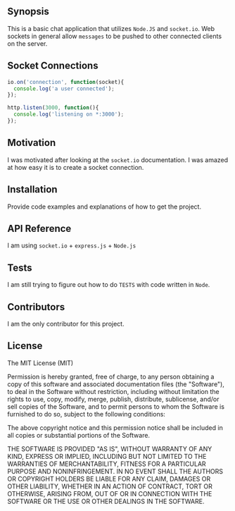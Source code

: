 ## Synopsis

This is a basic chat application that utilizes `Node.JS` and `socket.io`. Web sockets in general allow `messages` to be pushed to other connected clients on the server.

## Socket Connections

```javascript
io.on('connection', function(socket){
  console.log('a user connected');
});

http.listen(3000, function(){
  console.log('listening on *:3000');
});

```

## Motivation

I was motivated after looking at the `socket.io` documentation. I was amazed at how easy it is to create a socket connection.

## Installation

Provide code examples and explanations of how to get the project.

## API Reference

I am using `socket.io` + `express.js` + `Node.js`

## Tests

I am still trying to figure out how to do `TESTS` with code written in `Node`.

## Contributors

I am the only contributor for this project.

## License

The MIT License (MIT)

Permission is hereby granted, free of charge, to any person obtaining a copy
of this software and associated documentation files (the "Software"), to deal
in the Software without restriction, including without limitation the rights
to use, copy, modify, merge, publish, distribute, sublicense, and/or sell
copies of the Software, and to permit persons to whom the Software is
furnished to do so, subject to the following conditions:

The above copyright notice and this permission notice shall be included in
all copies or substantial portions of the Software.

THE SOFTWARE IS PROVIDED "AS IS", WITHOUT WARRANTY OF ANY KIND, EXPRESS OR
IMPLIED, INCLUDING BUT NOT LIMITED TO THE WARRANTIES OF MERCHANTABILITY,
FITNESS FOR A PARTICULAR PURPOSE AND NONINFRINGEMENT. IN NO EVENT SHALL THE
AUTHORS OR COPYRIGHT HOLDERS BE LIABLE FOR ANY CLAIM, DAMAGES OR OTHER
LIABILITY, WHETHER IN AN ACTION OF CONTRACT, TORT OR OTHERWISE, ARISING FROM,
OUT OF OR IN CONNECTION WITH THE SOFTWARE OR THE USE OR OTHER DEALINGS IN
THE SOFTWARE.
